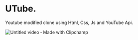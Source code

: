# UTube.
Youtube modified clone using Html, Css, Js and YouTube Api.

![Untitled video ‐ Made with Clipchamp](https://user-images.githubusercontent.com/48469274/166965990-b65b0c73-7621-49da-99c2-1aa8cc1e9f43.gif)

